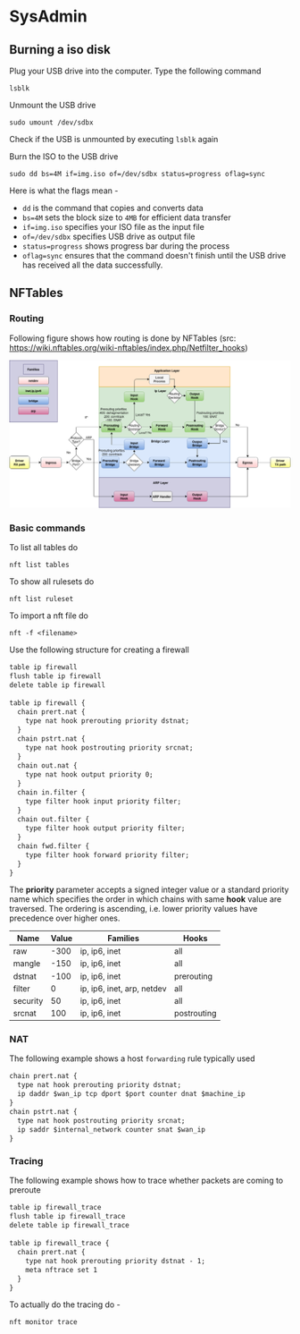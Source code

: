 # SysAdmin

## Burning a iso disk

Plug your USB drive into the computer. Type the following command
```
lsblk
```

Unmount the USB drive
```
sudo umount /dev/sdbx
```

Check if the USB is unmounted by executing `lsblk` again

Burn the ISO to the USB drive
```
sudo dd bs=4M if=img.iso of=/dev/sdbx status=progress oflag=sync
```
Here is what the flags mean -
- `dd` is the command that copies and converts data
- `bs=4M` sets the block size to `4MB` for efficient data transfer
- `if=img.iso` specifies your ISO file as the input file
- `of=/dev/sdbx` specifies USB drive as output file
- `status=progress` shows progress bar during the process
- `oflag=sync` ensures that the command doesn't finish until the USB drive has received all the data successfully.

## NFTables

### Routing

Following figure shows how routing is done by NFTables (src: https://wiki.nftables.org/wiki-nftables/index.php/Netfilter_hooks)

![Routing](/assets/images/nf-hooks.png)


### Basic commands

To list all tables do 
```
nft list tables
```

To show all rulesets do
```
nft list ruleset
```

To import a nft file do
```
nft -f <filename>
```

Use the following structure for creating a firewall
```
table ip firewall
flush table ip firewall
delete table ip firewall

table ip firewall {
  chain prert.nat {
    type nat hook prerouting priority dstnat;
  }
  chain pstrt.nat {
    type nat hook postrouting priority srcnat;
  }
  chain out.nat {
    type nat hook output priority 0;
  }
  chain in.filter {
    type filter hook input priority filter;
  }
  chain out.filter {
    type filter hook output priority filter;
  }
  chain fwd.filter {
    type filter hook forward priority filter;
  }
}
```

The **priority** parameter accepts a signed integer value or a standard priority name which specifies the order in which chains with same **hook** value are traversed. The ordering is ascending, i.e. lower priority values have precedence over higher ones.

| Name     | Value | Families                   | Hooks       |
|----------|-------|----------------------------|-------------|
|  raw     | -300  | ip, ip6, inet              | all         |
| mangle   | -150  | ip, ip6, inet              | all         |     
| dstnat   | -100  | ip, ip6, inet              | prerouting  |
| filter   | 0     | ip, ip6, inet, arp, netdev | all         |
| security | 50    | ip, ip6, inet              | all         |
| srcnat   | 100   | ip, ip6, inet              | postrouting |



### NAT
The following example shows a host `forwarding` rule typically used
```
chain prert.nat {
  type nat hook prerouting priority dstnat;
  ip daddr $wan_ip tcp dport $port counter dnat $machine_ip 
}
chain pstrt.nat {
  type nat hook postrouting priority srcnat;
  ip saddr $internal_network counter snat $wan_ip
}
```

### Tracing
The following example shows how to trace whether packets are coming to preroute
```
table ip firewall_trace
flush table ip firewall_trace
delete table ip firewall_trace

table ip firewall_trace {
  chain prert.nat {
    type nat hook prerouting priority dstnat - 1;
    meta nftrace set 1
  }
}
```

To actually do the tracing do -
```
nft monitor trace
```
